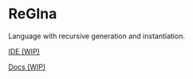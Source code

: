 # ReGIna

Language with recursive generation and instantiation.

[IDE (WIP)](https://alex5041.github.io/regina/ide/)

[Docs (WIP)](https://alex5041.github.io/regina/regina/)
